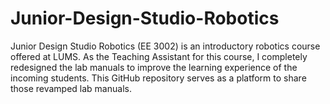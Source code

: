 # Junior-Design-Studio-Robotics
 Junior Design Studio Robotics (EE 3002) is an introductory robotics course offered at LUMS. As the Teaching Assistant for this course, I completely redesigned the lab manuals to improve the learning experience of the incoming students. This GitHub repository serves as a platform to share those revamped lab manuals.
